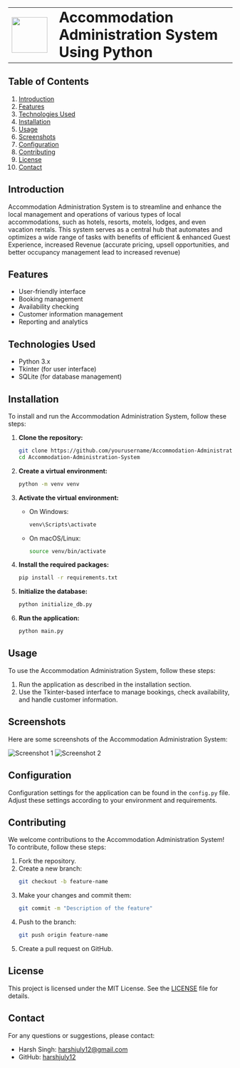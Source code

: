 <table>
  <tr>
    <td><img src="https://github.com/harshjuly12/Accommodation-Administration-System-Using-Python/assets/112745312/6ebc6d50-8be0-44df-9c5e-b37e81bae6f3" width="80" style="margin-right: 10px;"></td>
    <td><h1 style="margin: 0;">Accommodation Administration System Using Python</h1></td>
  </tr>
</table>

## Table of Contents
1. [Introduction](#introduction)
2. [Features](#features)
3. [Technologies Used](#technologies-used)
4. [Installation](#installation)
5. [Usage](#usage)
6. [Screenshots](#screenshots)
7. [Configuration](#configuration)
8. [Contributing](#contributing)
9. [License](#license)
10. [Contact](#contact)

## Introduction
Accommodation Administration System is to streamline and enhance the local management and operations of various types of local accommodations, such as hotels, resorts, motels, lodges, and even vacation rentals. This system serves as a central hub that automates and optimizes a wide range of tasks with benefits of efficient & enhanced Guest Experience, increased Revenue (accurate pricing, upsell opportunities, and better occupancy management lead to increased revenue)

## Features
- User-friendly interface
- Booking management
- Availability checking
- Customer information management
- Reporting and analytics

## Technologies Used
- Python 3.x
- Tkinter (for user interface)
- SQLite (for database management)

## Installation
To install and run the Accommodation Administration System, follow these steps:

1. **Clone the repository:**
    ```sh
    git clone https://github.com/yourusername/Accommodation-Administration-System.git
    cd Accommodation-Administration-System
    ```

2. **Create a virtual environment:**
    ```sh
    python -m venv venv
    ```

3. **Activate the virtual environment:**
    - On Windows:
        ```sh
        venv\Scripts\activate
        ```
    - On macOS/Linux:
        ```sh
        source venv/bin/activate
        ```

4. **Install the required packages:**
    ```sh
    pip install -r requirements.txt
    ```

5. **Initialize the database:**
    ```sh
    python initialize_db.py
    ```

6. **Run the application:**
    ```sh
    python main.py
    ```

## Usage
To use the Accommodation Administration System, follow these steps:
1. Run the application as described in the installation section.
2. Use the Tkinter-based interface to manage bookings, check availability, and handle customer information.

## Screenshots
Here are some screenshots of the Accommodation Administration System:

![Screenshot 1](https://github.com/harshjuly12/Accommodation-Administration-System-Using-Python/assets/112745312/248f8f38-8eec-4b10-938f-dcb4b191b6f1)
![Screenshot 2](https://github.com/harshjuly12/Accommodation-Administration-System-Using-Python/assets/112745312/ad8810ad-6ada-4c72-a65d-a1faa0f02b02)

## Configuration
Configuration settings for the application can be found in the `config.py` file. Adjust these settings according to your environment and requirements.

## Contributing
We welcome contributions to the Accommodation Administration System! To contribute, follow these steps:
1. Fork the repository.
2. Create a new branch:
    ```sh
    git checkout -b feature-name
    ```
3. Make your changes and commit them:
    ```sh
    git commit -m "Description of the feature"
    ```
4. Push to the branch:
    ```sh
    git push origin feature-name
    ```
5. Create a pull request on GitHub.

## License
This project is licensed under the MIT License. See the [LICENSE](LICENSE) file for details.

## Contact
For any questions or suggestions, please contact:
- Harsh Singh: [harshjuly12@gmail.com](harshjuly12@gmail.com)
- GitHub: [harshjuly12](https://github.com/harshjuly12)
